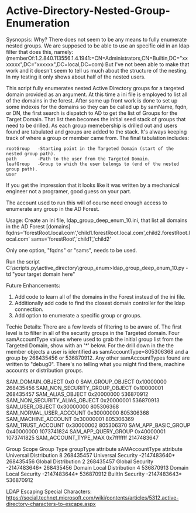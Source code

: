 # Active-Directory-Nested-Group-Enumeration

Sysnopsis:
Why? There does not seem to be any means to fully enumerate nested groups. We are supposed to be able to use an specific oid in an ldap filter that does this, namely:
    (memberOf:1.2.840.113556.1.4.1941:=CN=Administrators,CN=Builtin,DC="xxxxxxx",DC="xxxxxx",DC=local,DC=com)
But I've not been able to make that work and it doesn't seem to tell us much about the structure of the nesting. In my testing it only shows about half of the nested users.

This script fully enumerates nested Active Directory groups for a targeted domain provided as an argument. At this time a ini file is employed to list all of the domains in the forest. After some up front work is done to set up some indexes for the domains so they can be called up by samName, fqdn, or DN, the first search is dispatch to AD to get the list of Groups for the Target Domain. That list then becomes the initial seed stack of groups that need to be drilled. As each group memebership is drilled out and users found are tabulated and groups are added to the stack. It's always keeping track of where a group or member came from. The final tabulation includes:

    rootGroup   -Starting point in the Targeted Domain (start of the nested group path).
    path        -Path to the user from the Targeted Domain.
    leafGroup   -Group to which the user belongs to (end of the nested group path).
    user

If you get the impression that it looks like it was written by a mechanical engineer not a programer, good guess on your part.

The account used to run this will of course need enough access to enumerate any group in the AD Forest.

Usage:
Create an ini file, ldap_group_deep_enum_10.ini, that list all domains in the AD Forest
  [domains]
  fqdns='forestRoot.local.com','child1.forestRoot.local.com',child2.forestRoot.local.com'
  sams='forestRoot','child1','child2'

Only one option, "fqdns" or "sams", needs to be used.


Run the script
  C:\scripts.py\active_directory\group_enum>ldap_group_deep_enum_10.py -td "your target domain here"


Future Enhancements:
1. Add code to learn all of the domains in the Forest instead of the ini file.
2. Additionally add code to find the closest domain controller for the ldap connection.
3. Add option to enumerate a specific group or groups.

Techie Details:
There are a few levels of filtering to be aware of. The first level is to filter in all of the security groups in the Targeted domain.
Four samAccountType values where used to grab the initial group list from the Targeted Domain, show with an '*' below. For the drill
down in the the member objects a user is identified as samAccountType=805306368 and a group by 268435456 or 536870912. Any other
samAccountTypes found are written to "debug0". There's no telling what you might find there, machine accounts or distribution groups.

SAM_DOMAIN_OBJECT                   0x0             0
SAM_GROUP_OBJECT                    0x10000000			268435456
SAM_NON_SECURITY_GROUP_OBJECT       0x10000001	    268435457
SAM_ALIAS_OBJECT                    0x20000000			536870912
SAM_NON_SECURITY_ALIAS_OBJECT       0x20000001	    536870913
SAM_USER_OBJECT                     0x30000000		  805306368
SAM_NORMAL_USER_ACCOUNT             0x30000000	    805306368
SAM_MACHINE_ACCOUNT                 0x30000001			805306369
SAM_TRUST_ACCOUNT                   0x30000002		  805306370
SAM_APP_BASIC_GROUP                 0x40000000			1073741824
SAM_APP_QUERY_GROUP                 0x40000001			1073741825
SAM_ACCOUNT_TYPE_MAX                0x7fffffff			2147483647


Group Scope	    Group Type	  groupType attribute	  sAMAccountType attribute
Universal	      Distribution	8			                268435457
Universal	      Security	    -2147483640*		      268435456
Global		      Distribution	2			                268435457
Global		      Security	    -2147483646*		      268435456
Domain Local	  Distribution	4			                536870913
Domain Local	  Security	    -2147483644*		      536870912
BuiltIn         Security      -2147483643*          536870912

LDAP Escaping Special Characters:
https://social.technet.microsoft.com/wiki/contents/articles/5312.active-directory-characters-to-escape.aspx
